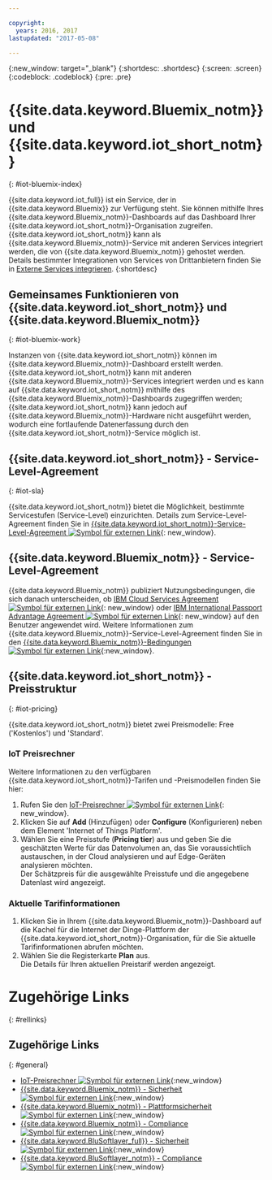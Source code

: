 ```yaml
---

copyright:
  years: 2016, 2017
lastupdated: "2017-05-08"

---
```


{:new_window: target="\_blank"}
{:shortdesc: .shortdesc}
{:screen: .screen}
{:codeblock: .codeblock}
{:pre: .pre}

# {{site.data.keyword.Bluemix_notm}} und {{site.data.keyword.iot_short_notm}}
{: #iot-bluemix-index}

{{site.data.keyword.iot_full}} ist ein Service, der in {{site.data.keyword.Bluemix}} zur Verfügung steht. Sie können mithilfe Ihres {{site.data.keyword.Bluemix_notm}}-Dashboards auf das Dashboard Ihrer {{site.data.keyword.iot_short_notm}}-Organisation zugreifen. {{site.data.keyword.iot_short_notm}} kann als {{site.data.keyword.Bluemix_notm}}-Service mit anderen Services integriert werden, die von {{site.data.keyword.Bluemix_notm}} gehostet werden. Details bestimmter Integrationen von Services von Drittanbietern finden Sie in [Externe Services integrieren](extensions/index.html).
{:shortdesc}

## Gemeinsames Funktionieren von {{site.data.keyword.iot_short_notm}} und {{site.data.keyword.Bluemix_notm}}
{: #iot-bluemix-work}

Instanzen von {{site.data.keyword.iot_short_notm}} können im {{site.data.keyword.Bluemix_notm}}-Dashboard erstellt werden. {{site.data.keyword.iot_short_notm}} kann mit anderen {{site.data.keyword.Bluemix_notm}}-Services integriert werden und es kann auf {{site.data.keyword.iot_short_notm}} mithilfe des {{site.data.keyword.Bluemix_notm}}-Dashboards zugegriffen werden; {{site.data.keyword.iot_short_notm}} kann jedoch auf {{site.data.keyword.Bluemix_notm}}-Hardware nicht ausgeführt werden, wodurch eine fortlaufende Datenerfassung durch den {{site.data.keyword.iot_short_notm}}-Service möglich ist.

## {{site.data.keyword.iot_short_notm}} - Service-Level-Agreement
{: #iot-sla}

{{site.data.keyword.iot_short_notm}} bietet die Möglichkeit, bestimmte Servicestufen (Service-Level) einzurichten. Details zum Service-Level-Agreement finden Sie in [{{site.data.keyword.iot_short_notm}}-Service-Level-Agreement ![Symbol für externen Link](../../../icons/launch-glyph.svg "Symbol für externen Link")](http://www-03.ibm.com/software/sla/sladb.nsf/pdf/6738-03/$file/i126-6738-03_06-2016_en_US.pdf){: new_window}.

## {{site.data.keyword.Bluemix_notm}} - Service-Level-Agreement

{{site.data.keyword.Bluemix_notm}} publiziert Nutzungsbedingungen, die sich danach unterscheiden, ob [IBM Cloud Services Agreement ![Symbol für externen Link](../../../icons/launch-glyph.svg)](http://www-05.ibm.com/support/operations/files/pdf/csa_us.pdf?cm_mc_uid=65870113399114371461368&cm_mc_sid_50200000=1469524513){: new_window} oder [IBM International Passport Advantage Agreement ![Symbol für externen Link](../../../icons/launch-glyph.svg)](https://www-01.ibm.com/software/passportadvantage/pa_agreements.html){: new_window} auf den Benutzer angewendet wird. Weitere Informationen zum {{site.data.keyword.Bluemix_notm}}-Service-Level-Agreement finden Sie in den [{{site.data.keyword.Bluemix_notm}}-Bedingungen ![Symbol für externen Link](../../../icons/launch-glyph.svg "Symbol für externen Link")](https://console.{DomainName}/docs/navigation/notices.html#terms){:new_window}.

## {{site.data.keyword.iot_short_notm}} - Preisstruktur
{: #iot-pricing}

{{site.data.keyword.iot_short_notm}} bietet zwei Preismodelle: Free ('Kostenlos') und 'Standard'.

### IoT Preisrechner
Weitere Informationen zu den verfügbaren {{site.data.keyword.iot_short_notm}}-Tarifen und -Preismodellen finden Sie hier:
1. Rufen Sie den [IoT-Preisrechner ![Symbol für externen Link](../../../icons/launch-glyph.svg "Symbol für externen Link")](http://iot-cost-calculator.ng.bluemix.net/){: new_window}.  
2. Klicken Sie auf **Add** (Hinzufügen) oder **Configure** (Konfigurieren) neben dem Element 'Internet of Things Platform'.
3. Wählen Sie eine Preisstufe (**Pricing tier**) aus und geben Sie die geschätzten Werte für das Datenvolumen an, das Sie voraussichtlich austauschen, in der Cloud analysieren und auf Edge-Geräten analysieren möchten.  
Der Schätzpreis für die ausgewählte Preisstufe und die angegebene Datenlast wird angezeigt.

### Aktuelle Tarifinformationen
1. Klicken Sie in Ihrem {{site.data.keyword.Bluemix_notm}}-Dashboard auf die Kachel für die Internet der Dinge-Plattform der {{site.data.keyword.iot_short_notm}}-Organisation, für die Sie aktuelle Tarifinformationen abrufen möchten.
2. Wählen Sie die Registerkarte **Plan** aus.  
Die Details für Ihren aktuellen Preistarif werden angezeigt.

# Zugehörige Links
{: #rellinks}


## Zugehörige Links
{: #general}

* [IoT-Preisrechner ![Symbol für externen Link](../../../icons/launch-glyph.svg "Symbol für externen Link")](http://iot-cost-calculator.ng.bluemix.net/){:new_window}
* [{{site.data.keyword.Bluemix_notm}} - Sicherheit ![Symbol für externen Link](../../../icons/launch-glyph.svg "Symbol für externen Link")](https://console.ng.bluemix.net/docs/security/index.html#security){:new_window}
* [{{site.data.keyword.Bluemix_notm}} - Plattformsicherheit ![Symbol für externen Link](../../../icons/launch-glyph.svg "Symbol für externen Link")](https://console.ng.bluemix.net/docs/security/index.html#platform-security){:new_window}
* [{{site.data.keyword.Bluemix_notm}} - Compliance ![Symbol für externen Link](../../../icons/launch-glyph.svg "Symbol für externen Link")](https://console.ng.bluemix.net/docs/security/index.html#compliance){:new_window}
* [{{site.data.keyword.BluSoftlayer_full}} - Sicherheit ![Symbol für externen Link](../../../icons/launch-glyph.svg "Symbol für externen Link")](http://www.softlayer.com/security){:new_window}
* [{{site.data.keyword.BluSoftlayer_notm}} - Compliance ![Symbol für externen Link](../../../icons/launch-glyph.svg "Symbol für externen Link")](http://www.softlayer.com/compliance){:new_window}

